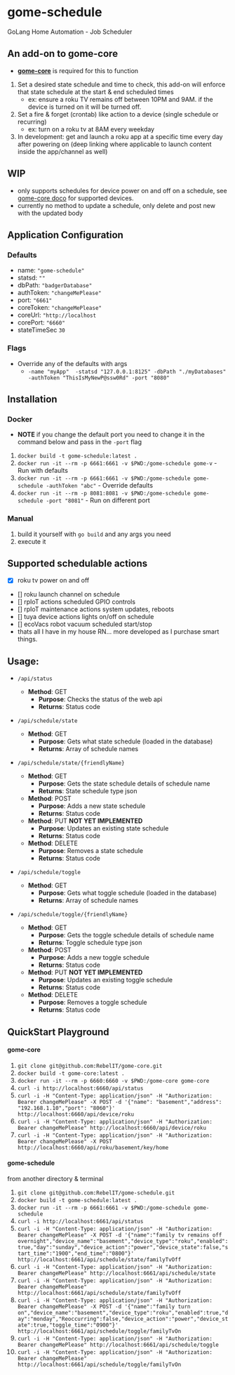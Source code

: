 # gome-schedule
GoLang Home Automation - Job Scheduler

## An add-on to gome-core
* **[gome-core](https://github.com/RebelIT/gome-core)** is required for this to function

1. Set a desired state schedule and time to check, this add-on will enforce that state schedule at the start & end scheduled times
    * ex: ensure a roku TV remains off between 10PM and 9AM.  if the device is turned on it will be turned off.
2. Set a fire & forget (crontab) like action to a device (single schedule or recurring)
    * ex: turn on a roku tv at 8AM every weekday
3. In development: get and launch a roku app at a specific time every day after powering on (deep linking where applicable to launch content inside the app/channel as well)
    
## WIP
* only supports schedules for device power on and off on a schedule, see [gome-core doco](https://github.com/RebelIT/gome-core/blob/master/README.md) for supported devices.
* currently no method to update a schedule, only delete and post new with the updated body

## Application Configuration
### Defaults
* name: `"gome-schedule"`
* statsd: `""`
* dbPath: `"badgerDatabase"`
* authToken: `"changeMePlease"`
* port: `"6661"`
* coreToken: `"changeMePlease"`
* coreUrl: `"http://localhost`
* corePort: `"6660"`
* stateTimeSec `30`

### Flags
* Override any of the defaults with args
    * `-name "myApp"  -statsd "127.0.0.1:8125" -dbPath "./myDatabases" -authToken "ThisIsMyNewP@ssw0Rd" -port "8080"`

## Installation
### Docker
* **NOTE** if you change the default port you need to change it in the command below and pass in the `-port` flag
1. `docker build -t gome-schedule:latest .`
2. `docker run -it --rm -p 6661:6661 -v $PWD:/gome-schedule gome-v` - Run with defaults
1. `docker run -it --rm -p 6661:6661 -v $PWD:/gome-schedule gome-schedule -authToken "abc"` - Override defaults
1. `docker run -it --rm -p 8081:8081 -v $PWD:/gome-schedule gome-schedule -port "8081"` - Run on different port

### Manual
1. build it yourself with `go build` and any args you need 
2. execute it

## Supported schedulable actions
* [x] roku tv power on and off
* [] roku launch channel on schedule
* [] rpIoT actions scheduled GPIO controls
* [] rpIoT maintenance actions system updates, reboots
* [] tuya device actions lights on/off on schedule
* [] ecoVacs robot vacuum scheduled start/stop
* thats all I have in my house RN...  more developed as I purchase smart things. 

## Usage: 
* `/api/status`
    * **Method**: GET
        * **Purpose**: Checks the status of the web api
        * **Returns**: Status code

* `/api/schedule/state`
    * **Method**: GET
        * **Purpose**: Gets what state schedule (loaded in the database)
        * **Returns**: Array of schedule names

* `/api/schedule/state/{friendlyName}`
    * **Method**: GET
        * **Purpose**: Gets the state schedule details of schedule name
        * **Returns**: State schedule type json
     * **Method**: POST
         * **Purpose**: Adds a new state schedule
         * **Returns**: Status code
     * **Method**: PUT **NOT YET IMPLEMENTED**
         * **Purpose**: Updates an existing state schedule
         * **Returns**: Status code
     * **Method**: DELETE
         * **Purpose**: Removes a state schedule
         * **Returns**: Status code
         
* `/api/schedule/toggle`
    * **Method**: GET
        * **Purpose**: Gets what toggle schedule (loaded in the database)
        * **Returns**: Array of schedule names
        
* `/api/schedule/toggle/{friendlyName}`
    * **Method**: GET
        * **Purpose**: Gets the toggle schedule details of schedule name
        * **Returns**: Toggle schedule type json
     * **Method**: POST
        * **Purpose**: Adds a new toggle schedule
        * **Returns**: Status code
     * **Method**: PUT **NOT YET IMPLEMENTED**
        * **Purpose**: Updates an existing toggle schedule
        * **Returns**: Status code         
     * **Method**: DELETE
        * **Purpose**: Removes a toggle schedule
        * **Returns**: Status code
        
## QuickStart Playground
#### gome-core
1. `git clone git@github.com:RebelIT/gome-core.git`
2. `docker build -t gome-core:latest .`
1. `docker run -it --rm -p 6660:6660 -v $PWD:/gome-core gome-core`
1. `curl -i http://localhost:6660/api/status`
1. `curl -i -H "Content-Type: application/json" -H "Authorization: Bearer changeMePlease" -X POST -d '{"name": "basement","address": "192.168.1.10","port": "8060"}' http://localhost:6660/api/device/roku`
1. `curl -i -H "Content-Type: application/json" -H "Authorization: Bearer changeMePlease" http://localhost:6660/api/device/roku`
1. `curl -i -H "Content-Type: application/json" -H "Authorization: Bearer changeMePlease" -X POST http://localhost:6660/api/roku/basement/key/home`

#### gome-schedule
from another directory & terminal
1. `git clone git@github.com:RebelIT/gome-schedule.git`
2. `docker build -t gome-schedule:latest .`
1. `docker run -it --rm -p 6661:6661 -v $PWD:/gome-schedule gome-schedule`
1. `curl -i http://localhost:6661/api/status`
1. `curl -i -H "Content-Type: application/json" -H "Authorization: Bearer changeMePlease" -X POST -d '{"name":"family tv remains off overnight","device_name":"basement","device_type":"roku","enabled":true,"day":"sunday","device_action":"power","device_state":false,"start_time":"1900","end_time":"0800"}' http://localhost:6661/api/schedule/state/familyTvOff`
1. `curl -i -H "Content-Type: application/json" -H "Authorization: Bearer changeMePlease" http://localhost:6661/api/schedule/state`
1. `curl -i -H "Content-Type: application/json" -H "Authorization: Bearer changeMePlease" http://localhost:6661/api/schedule/state/familyTvOff`
1. `curl -i -H "Content-Type: application/json" -H "Authorization: Bearer changeMePlease" -X POST -d '{"name":"family turn on","device_name":"basement","device_type":"roku","enabled":true,"day":"monday","Reoccurring":false,"device_action":"power","device_state":true,"toggle_time":"0900"}' http://localhost:6661/api/schedule/toggle/familyTvOn`
1. `curl -i -H "Content-Type: application/json" -H "Authorization: Bearer changeMePlease" http://localhost:6661/api/schedule/toggle`
1. `curl -i -H "Content-Type: application/json" -H "Authorization: Bearer changeMePlease" http://localhost:6661/api/schedule/toggle/familyTvOn`